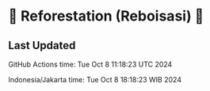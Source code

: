 
# 🌳 Reforestation (Reboisasi) 🌲

## Last Updated

GitHub Actions time: Tue Oct  8 11:18:23 UTC 2024

Indonesia/Jakarta time: Tue Oct  8 18:18:23 WIB 2024
